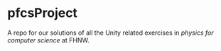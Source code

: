 # pfcsProject

A repo for our solutions of all the Unity related exercises in _physics for computer science_ at FHNW.
